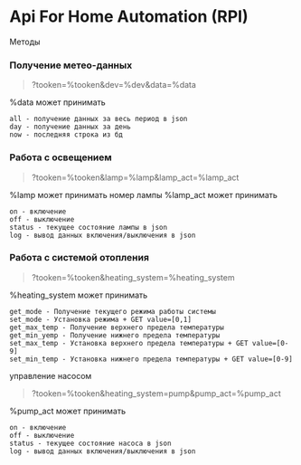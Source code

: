 # Api For Home Automation (RPI)

Методы

### Получение метео-данных
> ?tooken=%tooken&dev=%dev&data=%data

%data может принимать

```
all - получение данных за весь период в json
day - получение данных за день
now - последняя строка из бд
 ```
### Работа с освещением 
> ?tooken=%tooken&lamp=%lamp&lamp_act=%lamp_act

%lamp может принимать номер лампы
%lamp_act может принимать 
```
on - включение
off - выключение
status - текущее состояние лампы в json
log - вывод данных включения/выключения в json
```

### Работа с системой отопления
> ?tooken=%tooken&heating_system=%heating_system

%heating_system может принимать
```
get_mode - Получение текущего режима работы системы
set_mode - Установка режима + GET value=[0,1]
get_max_temp - Получение верхнего предела температуры
get_min_yemp - Получение нижнего предела температуры
set_max_temp - Установка верхнего предела температуры + GET value=[0-9]
set_min_temp - Установка нижнего предела температуры + GET value=[0-9]
```

управление насосом
> ?tooken=%tooken&heating_system=pump&pump_act=%pump_act

%pump_act может принимать 
```
on - включение
off - выключение
status - текущее состояние насоса в json
log - вывод данных включения/выключения в json
```
